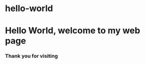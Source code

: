 # hello-world
<html>
  <head>
  </head>
  <body>
    <h1>Hello World, welcome to my web page</h1>
    <h3>Thank you for visiting</h3>
  </body>
  </html>
